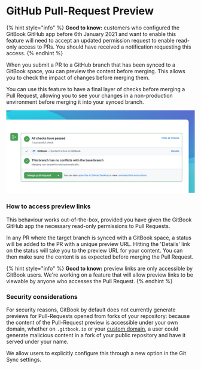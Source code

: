 # GitHub Pull-Request Preview

{% hint style="info" %}
**Good to know:** customers who configured the GitBook GitHub app before 6th January 2021 and want to enable this feature will need to accept an updated permission request to enable read-only access to PRs. You should have received a notification requesting this access.
{% endhint %}

When you submit a PR to a GitHub branch that has been synced to a GitBook space, you can preview the content before merging. This allows you to check the impact of changes before merging them.

You can use this feature to have a final layer of checks before merging a Pull Request, allowing you to see your changes in a non-production environment before merging it into your synced branch.

![The GitBook PR Preview status, showing on a PR to a branch that is synced with a GitBook space](<../../.gitbook/assets/GB PR.png>)

### How to access preview links

This behaviour works out-of-the-box, provided you have given the GitBook GitHub app the necessary read-only permissions to Pull Requests.

In any PR where the target branch is synced with a GitBook space, a status will be added to the PR with a unique preview URL. Hitting the 'Details' link on the status will take you to the preview URL for your content. You can then make sure the content is as expected before merging the Pull Request.

{% hint style="info" %}
**Good to know:** preview links are only accessible by GitBook users. We're working on a feature that will allow preview links to be viewable by anyone who accesses the Pull Request.
{% endhint %}

### Security considerations

For security reasons, GitBook by default does not currently generate previews for Pull-Requests opened from forks of your repository: because the content of the Pull-Request preview is accessible under your own domain, whether on `.gitbook.io` or your [custom domain](../../custom-domains/custom-domain-setup-on-gitbook.md), a user could generate malicious content in a fork of your public repository and have it served under your name.

We allow users to explicitly configure this through a new option in the Git Sync settings.
